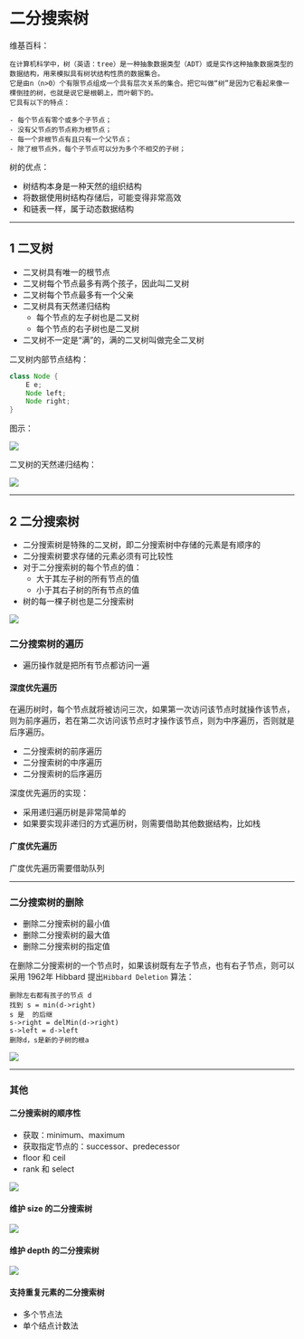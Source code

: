 # 二分搜索树

维基百科：

    在计算机科学中，树（英语：tree）是一种抽象数据类型（ADT）或是实作这种抽象数据类型的数据结构，用来模拟具有树状结构性质的数据集合。
    它是由n（n>0）个有限节点组成一个具有层次关系的集合。把它叫做“树”是因为它看起来像一棵倒挂的树，也就是说它是根朝上，而叶朝下的。
    它具有以下的特点：

    - 每个节点有零个或多个子节点；
    - 没有父节点的节点称为根节点；
    - 每一个非根节点有且只有一个父节点；
    - 除了根节点外，每个子节点可以分为多个不相交的子树；


树的优点：

- 树结构本身是⼀种天然的组织结构
- 将数据使⽤树结构存储后，可能变得非常⾼效
- 和链表⼀样，属于动态数据结构

---
## 1 二叉树

- 二叉树具有唯一的根节点
- ⼆叉树每个节点最多有两个孩⼦，因此叫二叉树
- ⼆叉树每个节点最多有⼀个⽗亲
- ⼆叉树具有天然递归结构
    - 每个节点的左⼦树也是⼆叉树
    - 每个节点的右⼦树也是⼆叉树
- ⼆叉树不⼀定是“满”的，满的二叉树叫做完全二叉树

二叉树内部节点结构：

```java
class Node {
    E e;
    Node left;
    Node right;
}
```

图示：

![](index_files/7aec8e51-196e-45d9-807b-12bb5b8bfce8.jpg)

二叉树的天然递归结构：

![](index_files/99a354d1-f744-4cfa-84a1-7d52be9d0c06.jpg)


---
## 2 二分搜索树

- ⼆分搜索树是特殊的⼆叉树，即二分搜索树中存储的元素是有顺序的
- 二分搜索树要求存储的元素必须有可⽐较性
- 对于⼆分搜索树的每个节点的值：
    - ⼤于其左⼦树的所有节点的值
    - ⼩于其右⼦树的所有节点的值
- 树的每⼀棵⼦树也是⼆分搜索树

![](index_files/921984eb-915f-47d1-b09c-6c9753ff3892.jpg)

### 二分搜索树的遍历

- 遍历操作就是把所有节点都访问⼀遍

#### 深度优先遍历

在遍历树时，每个节点就将被访问三次，如果第一次访问该节点时就操作该节点，则为前序遍历，若在第二次访问该节点时才操作该节点，则为中序遍历，否则就是后序遍历。

- ⼆分搜索树的前序遍历
- ⼆分搜索树的中序遍历
- ⼆分搜索树的后序遍历

深度优先遍历的实现：

- 采用递归遍历树是非常简单的
- 如果要实现非递归的方式遍历树，则需要借助其他数据结构，比如栈

#### 广度优先遍历

广度优先遍历需要借助队列

---
### 二分搜索树的删除

- 删除二分搜索树的最⼩值
- 删除二分搜索树的最大值
- 删除二分搜索树的指定值

在删除二分搜索树的一个节点时，如果该树既有左子节点，也有右子节点，则可以采用 1962年 Hibbard 提出`Hibbard Deletion` 算法：

```
删除左右都有孩⼦的节点 d    
找到 s = min(d->right)    
s 是  的后继 
s->right = delMin(d->right)    
s->left = d->left    
删除d，s是新的⼦树的根a 
```

![](index_files/0f0076aa-acf8-49ef-b270-3729ff077fb4.jpg)

---
### 其他

#### 二分搜索树的顺序性

- 获取：minimum、maximum
- 获取指定节点的：successor、predecessor
- floor 和 ceil
- rank 和 select

![](index_files/34cb76cf-6269-4c47-8443-c90838056a5f.jpg)

#### 维护 size 的二分搜索树

![](index_files/b9619d21-953d-451a-bf54-73cbc200ebdc.jpg)

#### 维护 depth 的二分搜索树

![](index_files/58bcceb9-7de6-4b28-b7f3-337038de8fc8.jpg)

#### 支持重复元素的二分搜索树

- 多个节点法
- 单个结点计数法

